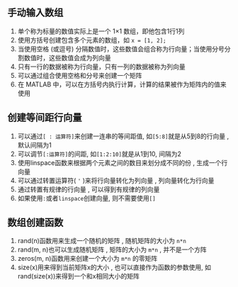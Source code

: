 
## 手动输入数组

1. 单个称为标量的数值实际上是一个 1×1 数组，即他包含1行1列
2. 使用方括号创建包含多个元素的数组，如 `x = [1, 2];`
3. 当使用空格 (或逗号) 分隔数值时，这些数值会组合称为行向量；当使用分号分割数值时，这些数值会成为列向量
4. 只有一行的数据被称为行向量，只有一列的数据被称为列向量
5. 可以通过组合使用空格和分号来创建一个矩阵
6. 在 MATLAB 中，可以在方括号内执行计算，计算的结果被作为矩阵内的值来使用

## 创建等间距行向量

1. 可以通过`[ : 运算符]`来创建一连串的等间距值, 如`[5:8]`就是从5到8的行向量 , 默认间隔为1
2. 可以调节`[:运算符]`的间距, 如`[1:2:10]`就是从1到10, 间隔为2
3. 使用linspace函数来根据两个元素之间的数目来划分成不同的份 , 生成一个行向量
4. 可以通过转置运算符( `'` )来将行向量转化为列向量 , 列向量转化为行向量
5. 通过转置有规律的行向量 , 可以得到有规律的列向量
6. 如果使用` : `或者`linspace`创建向量, 则不需要使用`[]`

## 数组创建函数

1. rand(n)函数用来生成一个随机的矩阵 , 随机矩阵的大小为 `n*n`
2. rand(m, n)也可以生成随机矩阵 , 矩阵的大小为 `m*n` , 并不是一个方阵
3. zeros(m, n)函数用来创建一个大小为 `m*n` 的零矩阵
4. size(x)用来得到当前矩阵x的大小 , 也可以直接作为函数的参数使用, 如rand(size(x))来得到一个和x相同大小的矩阵